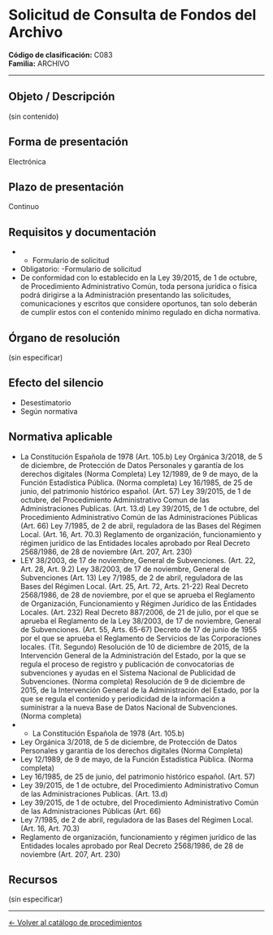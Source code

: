 # Solicitud de Consulta de Fondos del Archivo

**Código de clasificación:** C083  
**Familia:** ARCHIVO

---

## Objeto / Descripción

(sin contenido)

## Forma de presentación

Electrónica

## Plazo de presentación

Continuo

## Requisitos y documentación

- - Formulario de solicitud
- Obligatorio:
-Formulario de solicitud
- De conformidad con lo establecido en la Ley 39/2015, de 1 de octubre, de Procedimiento Administrativo Común, toda persona jurídica o física podrá dirigirse a la Administración presentando las solicitudes, comunicaciones y escritos que considere oportunos, tan solo deberán de cumplir estos con el contenido mínimo regulado en dicha normativa.

## Órgano de resolución

(sin especificar)

## Efecto del silencio

- Desestimatorio
- Según normativa

## Normativa aplicable

- La Constitución Española de 1978 (Art. 105.b)
Ley Orgánica 3/2018, de 5 de diciembre, de Protección de Datos Personales y garantía de los derechos digitales (Norma Completa)
Ley 12/1989, de 9 de mayo, de la Función Estadística Pública. (Norma completa)
Ley 16/1985, de 25 de junio, del patrimonio histórico español. (Art. 57)
Ley 39/2015, de 1 de octubre, del Procedimiento Administrativo Comun de las Administraciones Publicas. (Art. 13.d)
Ley 39/2015, de 1 de octubre, del Procedimiento Administrativo Común de las Administraciones Públicas (Art. 66)
Ley 7/1985, de 2 de abril, reguladora de las Bases del Régimen Local. (Art. 16, Art. 70.3)
Reglamento de organización, funcionamiento y régimen jurídico de las Entidades locales aprobado por Real Decreto 2568/1986, de 28 de noviembre (Art. 207, Art. 230)
- LEY 38/2003, de 17 de noviembre, General de Subvenciones. (Art. 22, Art. 28, Art. 9.2)
Ley 38/2003, de 17 de noviembre, General de Subvenciones (Art. 13)
Ley 7/1985, de 2 de abril, reguladora de las Bases del Régimen Local. (Art. 25, Art. 72, Arts. 21-22)
Real Decreto 2568/1986, de 28 de noviembre, por el que se aprueba el Reglamento de Organización, Funcionamiento y Régimen Jurídico de las Entidades Locales. (Art. 232)
Real Decreto 887/2006, de 21 de julio, por el que se aprueba el Reglamento de la Ley 38/2003, de 17 de noviembre, General de Subvenciones. (Art. 55, Arts. 65-67)
Decreto de 17 de junio de 1955 por el que se aprueba el Reglamento de Servicios de las Corporaciones locales. (Tit. Segundo)
Resolución de 10 de diciembre de 2015, de la Intervención General de la Administración del Estado, por la que se regula el proceso de registro y publicación de convocatorias de subvenciones y ayudas en el Sistema Nacional de Publicidad de Subvenciones. (Norma completa)
Resolución de 9 de diciembre de 2015, de la Intervención General de la Administración del Estado, por la que se regula el contenido y periodicidad de la información a suministrar a la nueva Base de Datos Nacional de Subvenciones. (Norma completa)
- - La Constitución Española de 1978 (Art. 105.b)
- Ley Orgánica 3/2018, de 5 de diciembre, de Protección de Datos Personales y garantía de los derechos digitales (Norma Completa)
- Ley 12/1989, de 9 de mayo, de la Función Estadística Pública. (Norma completa)
- Ley 16/1985, de 25 de junio, del patrimonio histórico español. (Art. 57)
- Ley 39/2015, de 1 de octubre, del Procedimiento Administrativo Comun de las Administraciones Publicas. (Art. 13.d)
- Ley 39/2015, de 1 de octubre, del Procedimiento Administrativo Común de las Administraciones Públicas (Art. 66)
- Ley 7/1985, de 2 de abril, reguladora de las Bases del Régimen Local. (Art. 16, Art. 70.3)
- Reglamento de organización, funcionamiento y régimen jurídico de las Entidades locales aprobado por Real Decreto 2568/1986, de 28 de noviembre (Art. 207, Art. 230)

## Recursos

(sin especificar)

---

[← Volver al catálogo de procedimientos](../procedimientos.md)
